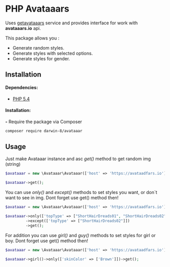 # PHP Avataaars

Uses [getavataaars](https://getavataaars.com/) service and provides interface for work with **avataaars.io** api.


This package allows you :
* Generate random styles.
* Generate styles with selected options.
* Generate styles for gender.

## Installation

#### Dependencies:

* [PHP 5.4](https://www.php.net/releases/5_4_0.php)


#### Installation:

**-** Require the package via Composer
```bash
composer require darwin-8/avataaar
```

## Usage

Just make Avataaar instance and asc *get()* method to get random img (string)

```php
$avataaar = new \Avataaar\Avataaar(['host' => 'https://avataadfars.io']);

$avataaar->get();
```

You can use *only()* and *except()* methods to set styles you want, or don`t want to see in img. Dont forget use get() method then!
 
```php
$avataaar = new \Avataaar\Avataaar(['host' => 'https://avataadfars.io']);

$avataaar->only(['topType' => ["ShortHairDreads01", "ShortHairDreads02", "ShortHairFrizzle"]])
         ->except(['topType' => ["ShortHairDreads02"]])
         ->get();
```

For addition you can use *girl()* and *guy()* methods to set styles for girl or boy. Dont forget use get() method then!
 
```php
$avataaar = new \Avataaar\Avataaar(['host' => 'https://avataadfars.io']);

$avataaar->girl()->only(['skinColor' => ['Brown']])->get();
```
